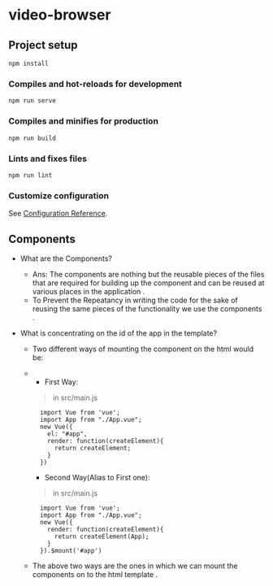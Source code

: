# video-browser

## Project setup
```
npm install
```

### Compiles and hot-reloads for development
```
npm run serve
```

### Compiles and minifies for production
```
npm run build
```

### Lints and fixes files
```
npm run lint
```

### Customize configuration
See [Configuration Reference](https://cli.vuejs.org/config/).




## Components
- What are the Components?
  * Ans: The components are nothing but the reusable pieces of the files that are required for building up the component and can be reused at various places in the application .
  * To Prevent the Repeatancy in writing the code for the sake of reusing the same pieces of the functionality we use the components .

- What is concentrating on the id of the app in the template?
  * Two different ways of mounting the component on the html would be:
  * - First Way:

    > in src/main.js
    ```
      import Vue from 'vue'; 
      import App from "./App.vue";
      new Vue({
        el: "#app",
        render: function(createElement){
          return createElement; 
        }   
      })
    ```
    - Second Way(Alias to First one):
    > in src/main.js
    ```
      import Vue from 'vue'; 
      import App from "./App.vue";
      new Vue({
        render: function(createElement){
          return createElement(App); 
        }   
      }).$mount('#app')    
    ```

   * The above two ways are the ones in which we can mount the components on to the html template .


